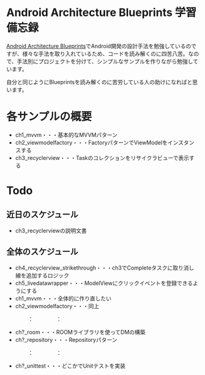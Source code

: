 # Android Architecture Blueprints 学習備忘録

[Android Architecture Blueprints](https://github.com/android/architecture-samples)でAndroid開発の設計手法を勉強しているのですが、様々な手法を取り入れているため、コードを読み解くのに四苦八苦。なので、手法別にプロジェクトを分けて、シンプルなサンプルを作りながら勉強しています。

自分と同じようにBlueprintsを読み解くのに苦労している人の助けになればと思います。

# 各サンプルの概要

- ch1_mvvm・・・基本的なMVVMパターン
- ch2_viewmodelfactory・・・FactoryパターンでViewModelをインスタンスする
- ch3_recyclerview・・・Taskのコレクションをリサイクラビューで表示する

# Todo

## 近日のスケジュール

- ch3_recyclerviewの説明文書

## 全体のスケジュール

- ch4_recyclerview_strikethrough・・・ch3でCompleteタスクに取り消し線を追加するロジック
- ch5_livedatawrapper・・・ModelViewにクリックイベントを登録できるようにする
- ch1_mvvm・・・全体的に作り直したい
- ch2_viewmodelfactory・・・同上

　　　　：
　　　　：

- ch?_room・・・ROOMライブラリを使ってDMの構築
- ch?_repository・・・Repositoryパターン

　　　　：
　　　　：

- ch?_unittest・・・どこかでUnitテストを実装
